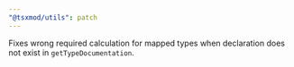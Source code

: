 ```yaml
---
"@tsxmod/utils": patch
---
```


Fixes wrong required calculation for mapped types when declaration does not exist in `getTypeDocumentation`.
